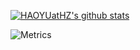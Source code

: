 [![HAOYUatHZ's github stats](https://github-readme-stats.vercel.app/api?username=HAOYUatHZ&count_private=true&show_icons=true&theme=onedark)](https://github.com/HAOYUatHZ)

![Metrics](https://metrics.lecoq.io/HAOYUatHZ?template=classic&isocalendar=1&followup=1&notable=1&isocalendar.duration=full-year&followup.sections=repositories&notable.repositories=false&config.timezone=Asia%2FShanghai)
